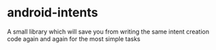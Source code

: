 android-intents
===============

A small library which will save you from writing the same intent creation code again and again for the most simple tasks